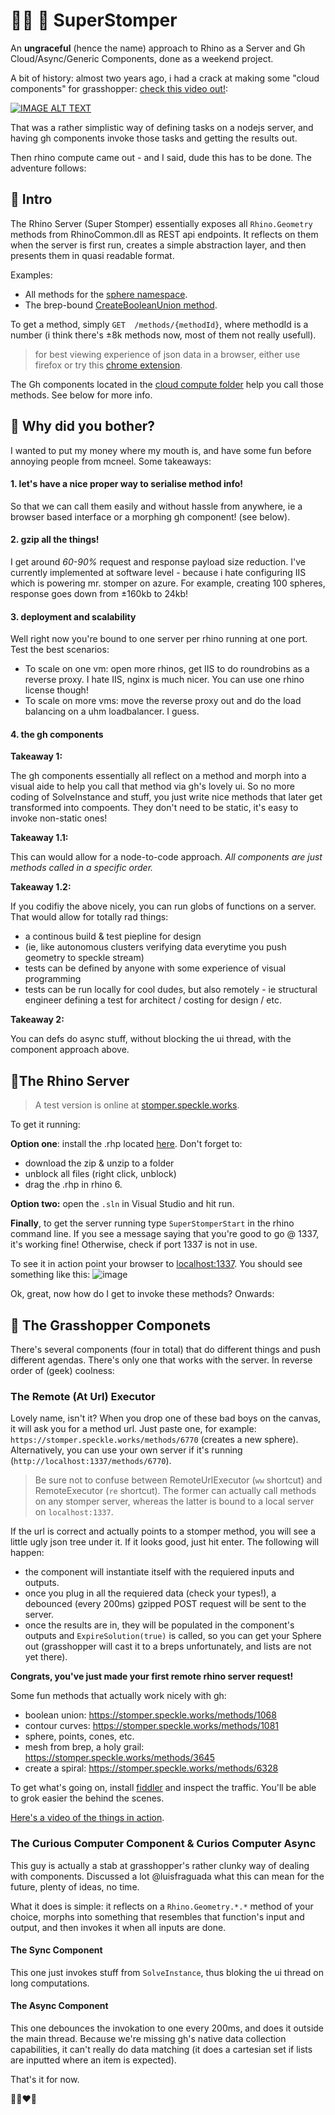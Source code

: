 # 👢👞 👠 SuperStomper
An **ungraceful** (hence the name) approach to Rhino as a Server and Gh Cloud/Async/Generic Components, done as a weekend project.

A bit of history: almost two years ago, i had a crack at making some "cloud components" for grasshopper: [check this video  out!](https://www.youtube.com/watch?v=tT-wYlM0Aqg):

[![IMAGE ALT TEXT](http://img.youtube.com/vi/tT-wYlM0Aqg/0.jpg)](https://www.youtube.com/watch?v=tT-wYlM0Aqg "Video Title")

That was a rather simplistic way of defining tasks on a nodejs server, and having gh components invoke those tasks and getting the results out.

Then rhino compute came out - and I said, dude this has to be done. The adventure follows:

## 👢 Intro

The Rhino Server (Super Stomper) essentially exposes all `Rhino.Geometry` methods from RhinoCommon.dll as REST api endpoints. It reflects on them when the server is first run, creates a simple abstraction layer, and then presents them in quasi readable format.

Examples: 
- All methods for the [sphere namespace](https://stomper.speckle.works/types/Sphere).
- The brep-bound [CreateBooleanUnion method](https://stomper.speckle.works/methods/1068).

To get a method, simply `GET  /methods/{methodId}`, where methodId is a number (i think there's ±8k methods now, most of them not really usefull).

> for best viewing experience of json data in a browser, either use firefox or try this [chrome extension](https://chrome.google.com/webstore/detail/json-viewer-awesome/iemadiahhbebdklepanmkjenfdebfpfe?hl=en).

The Gh components located in the [cloud compute folder](https://github.com/didimitrie/SuperStomper/tree/master/CloudCompute/CloudCompute) help you call those methods. See below for more info.

## 👞 Why did you bother? 

I wanted to put my money where my mouth is, and have some fun before annoying people from mcneel. Some takeaways:

#### 1. let's have a nice proper way to serialise method info!  
So that we can call them easily and without hassle from anywhere, ie a browser based interface or a morphing gh component! (see below). 

#### 2. gzip all the things! 
I get around *60-90%* request and response payload size reduction. I've currently implemented at software level - because i hate configuring IIS which is powering mr. stomper on azure. For example, creating 100 spheres, response goes down from ±160kb to 24kb!

#### 3. deployment and scalability
Well right now you're bound to one server per rhino running at one port. Test the best scenarios:
- To scale on one vm: open more rhinos, get IIS to do roundrobins as a reverse proxy. I hate IIS, nginx is much nicer. You can use one rhino license though! 
- To scale on more vms: move the reverse proxy out and do the load balancing on a uhm loadbalancer. I guess. 

#### 4. the gh components

**Takeaway 1:**

The gh components essentially all reflect on a method and morph into a visual aide to help you call that method via gh's lovely ui. So no more coding of SolveInstance and stuff, you just write nice methods that later get transformed into compoents. They don't need to be static, it's easy to invoke non-static ones! 

**Takeaway 1.1:**

This can would allow for a node-to-code approach. *All components are just methods called in a specific order.*

**Takeaway 1.2:**

If you codifiy the above nicely, you can run globs of functions on a server. That would allow for totally rad things:
- a continous build & test piepline for design 
- (ie, like autonomous clusters verifying data everytime you push geometry to speckle stream)
- tests can be defined by anyone with some experience of visual programming
- tests can be run locally for cool dudes, but also remotely - ie structural engineer defining a test for architect / costing for design  / etc. 

**Takeaway 2:**

You can defs do async stuff, without blocking the ui thread, with the component approach above. 

## 👠The Rhino Server

> A test version is online at [stomper.speckle.works](https://stomper.speckle.works).

To get it running:

**Option one**: install the .rhp located [here](https://github.com/didimitrie/SuperStomper/blob/master/SuperStopmper/SuperStopmper/bin/SuperStomper_RH.zip). Don't forget to:
- download the zip & unzip to a folder
- unblock all files (right click, unblock)
- drag the .rhp in rhino 6.

**Option two:** open the `.sln` in Visual Studio and hit run. 

**Finally**, to get the server running type `SuperStomperStart` in the rhino command line. If you see a message saying that you're good to go @ 1337, it's working fine! Otherwise, check if port 1337 is not in use.

To see it in action point your browser to [localhost:1337](http://localhost:1337). You should see something like this:
![image](https://user-images.githubusercontent.com/7696515/38782947-77fef9bc-40f3-11e8-926b-e626171f14c1.png)

Ok, great, now how do I get to invoke these methods? Onwards:

## 👞 The Grasshopper Componets

There's several components (four in total) that do different things and push different agendas. There's only one that works with the server. In reverse order of (geek) coolness: 

### The Remote (At Url) Executor

Lovely name, isn't it? When you drop one of these bad boys on the canvas, it will ask you for a method url. Just paste one, for example: `https://stomper.speckle.works/methods/6770` (creates a new sphere). Alternatively, you can use your own server if it's running (`http://localhost:1337/methods/6770`). 

> Be sure not to confuse between RemoteUrlExecutor (`ww` shortcut) and RemoteExecutor (`re` shortcut). The former can actually call methods on any stomper server, whereas the latter is bound to a local server on `localhost:1337`. 

If the url is correct and actually points to a stomper method, you will see a little ugly json tree under it. If it looks good, just  hit enter. The following will happen: 

- the component will instantiate itself with the requiered inputs and outputs.
- once you plug in all the requiered data (check your types!), a debounced (every 200ms) gzipped POST request will be sent to the server. 
- once the results are in, they will be populated in the component's outputs and `ExpireSolution(true)` is called, so you can get your Sphere out (grasshopper will cast it to a breps unfortunately, and lists are not yet there).  

**Congrats, you've just made your first remote rhino server request!**

Some fun methods that actually work nicely with gh: 
- boolean union: https://stomper.speckle.works/methods/1068
- contour curves: https://stomper.speckle.works/methods/1081
- sphere, points, cones, etc. 
- mesh from brep, a holy grail: https://stomper.speckle.works/methods/3645
- create a spiral: https://stomper.speckle.works/methods/6328


To get what's going on, install [fiddler](https://www.telerik.com/fiddler) and inspect the traffic. You'll be able to grok easier the behind the scenes. 

[Here's a video of the things in action](https://www.youtube.com/watch?v=Mc2bpzOUaFs). 

### The Curious Computer Component  & Curios Computer Async

This guy is actually a stab at grasshopper's rather clunky way of dealing with components. Discussed a lot @luisfraguada what this can mean for the future, plenty of ideas, no time.

What it does is simple: it reflects on a `Rhino.Geometry.*.*` method of your choice, morphs into something that resembles that function's input and output, and then invokes it when all inputs are done. 

#### The Sync Component
This one just invokes stuff from `SolveInstance`, thus bloking the ui thread on long computations.

#### The Async Component
This one debounces the invokation to one every 200ms, and does it outside the main thread. Because we're missing gh's native data collection capabilities, it can't really do data matching (it does a cartesian set if lists are inputted where an item is expected).

That's it for now.  

🙇🏽❤️🤞

